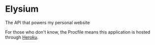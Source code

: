 # Elysium
The API that powers my personal website

For those who don't know, the Procfile means this application is hosted through [Heroku](https://heroku.com/).
